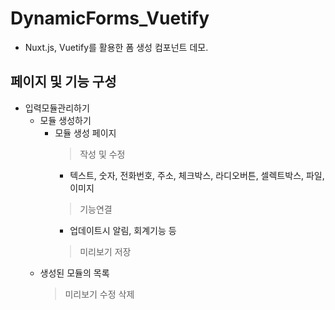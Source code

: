 # DynamicForms_Vuetify
- Nuxt.js, Vuetify를 활용한 폼 생성 컴포넌트 데모.

## 페이지 및 기능 구성
- 입력모듈관리하기
  - 모듈 생성하기
    - 모듈 생성 페이지
      > 작성 및 수정
        - 텍스트, 숫자, 전화번호, 주소, 체크박스, 라디오버튼, 셀렉트박스, 파일, 이미지
      > 기능연결
        - 업데이트시 알림, 회계기능 등
      > 미리보기
      > 저장
  - 생성된 모듈의 목록
    > 미리보기
    > 수정
    > 삭제
